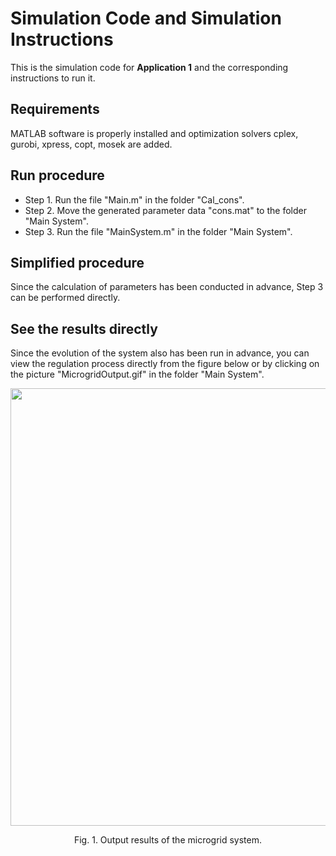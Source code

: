 ﻿


# Simulation Code and Simulation Instructions

This is the simulation code for **Application 1** and the corresponding instructions to run it.


## Requirements
MATLAB software is properly installed and optimization solvers cplex, gurobi, xpress, copt, mosek are added.

## Run procedure
* Step 1. Run the file "Main.m" in the folder "Cal_cons".
* Step 2. Move the generated parameter data "cons.mat" to the folder "Main System".
* Step 3. Run the file "MainSystem.m" in the folder "Main System".

## Simplified procedure
Since the calculation of parameters has been conducted in advance, Step 3 can be performed directly.

##  See the results directly
Since the evolution of the system also has been run in advance, you can view the regulation process directly from the figure below or by clicking on the picture "MicrogridOutput.gif" in the folder "Main System".

 <div align=center><img src="https://github.com/blockchainer01/Software_platform_PoT/blob/main/Figures/MicrogridOutput.gif?raw=true" width="700" div align=center > </div>
 <p align="center">Fig. 1. Output results of the microgrid system.</p>
